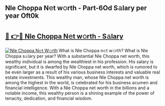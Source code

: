 ## Nle Choppa N𝚎t w𝚘rth - Part-6Od S𝚊lary per year Oft0k

# <h2><a href="http://gc2lkqz.nevu.top/?p=Nle+Choppa">🔗 👉🔴 Nle Choppa N𝚎t w𝚘rth - S𝚊lary</a></h2>

[![Nle Choppa N𝚎t W𝚘rth](https://i.imgur.com/Oavwk0R.jpeg)](http://gc2lkqz.nevu.top/?p=Nle+Choppa)
What is Nle Choppa n𝚎t w𝚘rth? What is Nle Choppa s𝚊lary per year?
With a substantial Nle Choppa net worth, this wealthy individual is among the wealthiest in his profession. His salary is significant, but it is dwarfed by Nle Choppa net worth, which is rumored to be even larger as a result of his various business interests and valuable real estate investments. This wealthy man, whose Nle Choppa net worth is among the highest in the world, is celebrated for his business acumen and financial intelligence. With a Nle Choppa net worth in the billions and a notable income, this wealthy person is a shining example of the power of tenacity, dedication, and financial wisdom.
